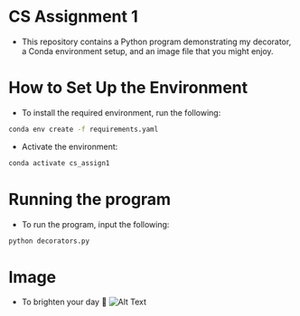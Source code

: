 # CS Assignment 1
- This repository contains a Python program demonstrating my decorator, a Conda environment setup, and an image file that you might enjoy.

# How to Set Up the Environment
- To install the required environment, run the following:
```bash
conda env create -f requirements.yaml
``` 

- Activate the environment:
```bash
conda activate cs_assign1
```

# Running the program
- To run the program, input the following:
```bash
python decorators.py
```

# Image
- To brighten your day 🐶
![Alt Text](https://images.unsplash.com/photo-1587402092301-725e37c70fd8?q=80&w=1964&auto=format&fit=crop&ixlib=rb-4.0.3&ixid=M3wxMjA3fDB8MHxwaG90by1wYWdlfHx8fGVufDB8fHx8fA%3D%3D)
